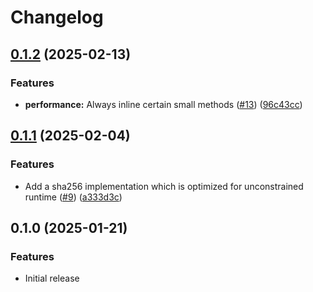 # Changelog

## [0.1.2](https://github.com/noir-lang/sha256/compare/v0.1.1...v0.1.2) (2025-02-13)


### Features

* **performance:** Always inline certain small methods ([#13](https://github.com/noir-lang/sha256/issues/13)) ([96c43cc](https://github.com/noir-lang/sha256/commit/96c43ccf8fd92502e0e83836ecde0f89e2b09799))

## [0.1.1](https://github.com/noir-lang/sha256/compare/v0.1.0...v0.1.1) (2025-02-04)


### Features

* Add a sha256 implementation which is optimized for unconstrained runtime ([#9](https://github.com/noir-lang/sha256/issues/9)) ([a333d3c](https://github.com/noir-lang/sha256/commit/a333d3cd86380cf191849b4daadf94bb1b1f2ec9))

## 0.1.0 (2025-01-21)


### Features

* Initial release
